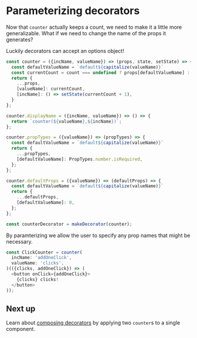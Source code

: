 # Parameterizing decorators

Now that `counter` actually keeps a count, we need to make it a little more generalizable.
What if we need to change the name of the props it generates?

Luckily decorators can accept an options object!

```javascript
const counter = ({incName, valueName}) => (props, state, setState) => {
  const defaultValueName = `default${capitalize(valueName)}`
  const currentCount = count === undefined ? props[defaultValueName] : count;
  return {
    ...props,
    [valueName]: currentCount,
    [incName]: () => setState(currentCount + 1),
  }
};

counter.displayName = ({incName, valueName}) => () => {
  return `counter(${valueName},${incName})`;
};

counter.propTypes = ({valueName}) => (propTypes) => {
  const defaultValueName = `default${capitalize(valueName)}`
  return {
    ...propTypes,
    [defaultValueName]: PropTypes.number.isRequired,
  };
};

counter.defaultProps = ({valueName}) => (defaultProps) => {
  const defaultValueName = `default${capitalize(valueName)}`
  return {
    ...defaultProps,
    [defaultValueName]: 0,
  };
};

const counterDecorator = makeDecorator(counter);
```

By paramterizing we allow the user to specify any prop names that might be necessary.

```javascript
const ClickCounter = counter(
  incName: 'addOneClick',
  valueName: 'clicks',
)(({clicks, addOneClick}) => (
  <button onClick={addOneClick}>
    {clicks} clicks!
  </button>
));
```

## Next up

Learn about [composing decorators](./ComposingDecorators.md) by applying two `counter`s to a single component.
